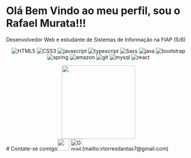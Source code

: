 # Olá Bem Vindo ao meu perfil, sou o Rafael Murata!!!
Desenvolvedor Web e estudante de Sistemas de Informação na FIAP (5/8)

<div align="center">

![HTML5](https://img.shields.io/badge/HTML5-E34F26?style=for-the-badge&logo=html5&logoColor=white)
![CSS3](https://img.shields.io/badge/CSS3-1572B6?style=for-the-badge&logo=css3&logoColor=white)
![javascript](https://img.shields.io/badge/JavaScript-F7DF1E?style=for-the-badge&logo=javascript&logoColor=black)
![typescript](https://img.shields.io/badge/TypeScript-007ACC?style=for-the-badge&logo=typescript&logoColor=white)
![Sass](https://img.shields.io/badge/Sass-CC6699?style=for-the-badge&logo=sass&logoColor=white)
![java](https://img.shields.io/badge/Java-ED8B00?style=for-the-badge&logo=java&logoColor=white)
![bootstrap](https://img.shields.io/badge/Bootstrap-563D7C?style=for-the-badge&logo=bootstrap&logoColor=white)
![spring](https://img.shields.io/badge/Spring-6DB33F?style=for-the-badge&logo=spring&logoColor=white)
![amazon](https://img.shields.io/badge/Amazon_AWS-232F3E?style=for-the-badge&logo=amazon-aws&logoColor=white)
![git](https://img.shields.io/badge/Git-E34F26?style=for-the-badge&logo=git&logoColor=white)
![mysql](https://img.shields.io/badge/MySQL-00000F?style=for-the-badge&logo=mysql&logoColor=white)
![react](https://img.shields.io/badge/React-20232A?style=for-the-badge&logo=react&logoColor=61DAFB)
</div>
<div align="center">
    <img height="200em" src="https://github-readme-stats.vercel.app/api/top-langs/?username=rmuratah&layout=compact&langs_count=7&theme=apprentice"/>
</div>
# Contate-se comigo<img src="https://github.com/TheDudeThatCode/TheDudeThatCode/blob/master/Assets/Handshake.gif" height="32px">
<img src="https://github.com/TheDudeThatCode/TheDudeThatCode/blob/master/Assets/Gmail.svg" alt="Gmail logo" height="32">(mailto:vtorresdantas7@gmail.com)

